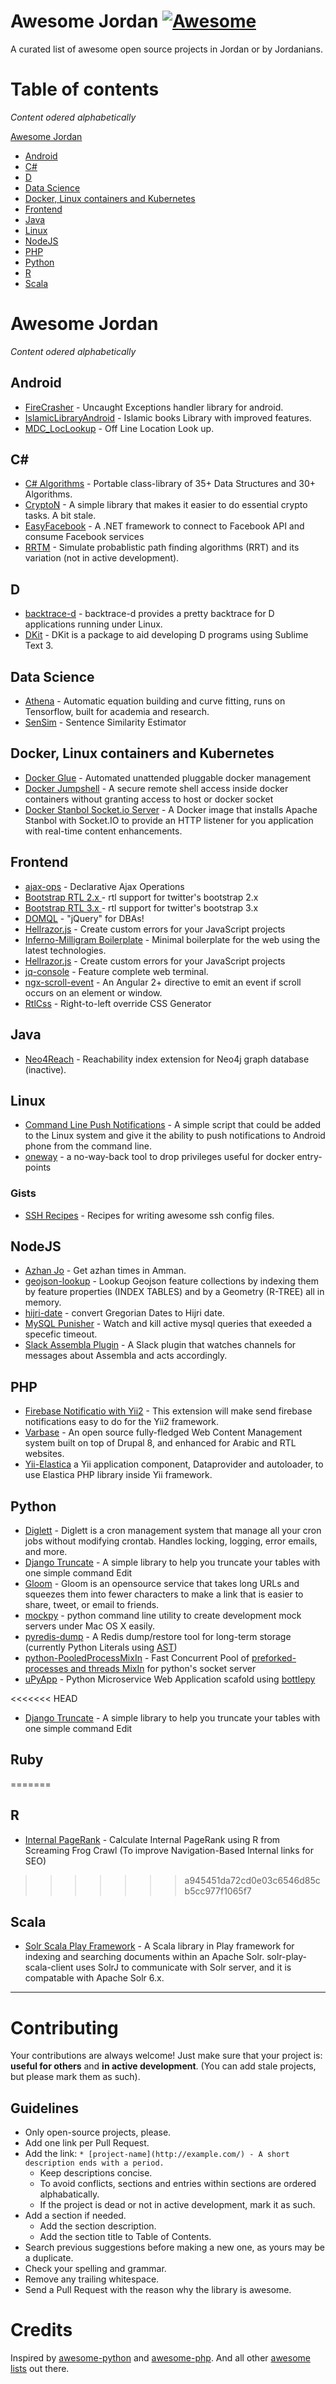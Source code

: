 # Awesome Jordan [![Awesome](https://cdn.rawgit.com/sindresorhus/awesome/d7305f38d29fed78fa85652e3a63e154dd8e8829/media/badge.svg)](https://github.com/jordanopensource/awesome-jordan)

A curated list of awesome open source projects in Jordan or by Jordanians.


# Table of contents

_Content odered alphabetically_

[Awesome Jordan](#awesome-jordan)

- [Android](#android)
- [C#](#c)
- [D](#d)
- [Data Science](#data-science)
- [Docker, Linux containers and Kubernetes](#docker-linux-containers-and-kubernetes)
- [Frontend](#frontend)
- [Java](#java)
- [Linux](#linux)
- [NodeJS](#nodejs)
- [PHP](#php)
- [Python](#python)
- [R](#R)
- [Scala](#scala)

# Awesome Jordan

_Content odered alphabetically_

## Android

* [FireCrasher](https://github.com/osama-raddad/FireCrasher) - Uncaught Exceptions handler library for android.
* [IslamicLibraryAndroid](https://github.com/fekracomputers/IslamicLibraryAndroid) - Islamic books Library with improved features.
* [MDC_LocLookup](https://github.com/NRCMERO/MDC_LocLookup) - Off Line Location Look up.

## C#

  * [C# Algorithms](https://github.com/aalhour/C-Sharp-Algorithms) - Portable class-library of 35+ Data Structures and 30+ Algorithms.
  * [CryptoN](https://github.com/tamimsalem/CryptoN) - A simple library that makes it easier to do essential crypto tasks. A bit stale.
  * [EasyFacebook](https://github.com/Yazan1983/EasyFacebook) - A .NET framework to connect to Facebook API and consume Facebook services
  * [RRTM](https://github.com/BaselAriqat/RRTM) - Simulate probablistic path finding algorithms (RRT) and its variation (not in active development).

## D

  * [backtrace-d](https://github.com/yazd/backtrace-d) - backtrace-d provides a pretty backtrace for D applications running under Linux.
  * [DKit](https://github.com/yazd/DKit) - DKit is a package to aid developing D programs using Sublime Text 3.

## Data Science

* [Athena](https://github.com/arabiaweather/athena) - Automatic equation building and curve fitting, runs on Tensorflow, built for academia and research.
* [SenSim](https://github.com/natsheh/sensim) - Sentence Similarity Estimator


## Docker, Linux containers and Kubernetes
* [Docker Glue](https://github.com/muayyad-alsadi/docker-glue) - Automated unattended pluggable docker management
* [Docker Jumpshell](https://github.com/muayyad-alsadi/docker-jumpshell) - A secure remote shell access inside docker containers without granting access to host or docker socket
* [Docker Stanbol Socket.io Server](https://github.com/Vardot/docker-stanbol-nodejs) - A Docker image that installs Apache Stanbol with Socket.IO to provide an HTTP listener for you application with real-time content enhancements.

## Frontend
* [ajax-ops](https://github.com/muayyad-alsadi/ajax-ops) - Declarative Ajax Operations
* [Bootstrap RTL 2.x ](https://github.com/muayyad-alsadi/bootstrap-rtl/tree/master/2.x) - rtl support for twitter's bootstrap 2.x
* [Bootstrap RTL 3.x ](https://github.com/muayyad-alsadi/bootstrap-rtl/tree/master/3.x) - rtl support for twitter's bootstrap 3.x
* [DOMQL](http://amasad.github.io/DOMQL/) - "jQuery" for DBAs!
* [Hellrazor.js](https://github.com/KhaledElAnsari/Hellrazor.js) - Create custom errors for your JavaScript projects
* [Inferno-Milligram Boilerplate](https://github.com/KhaledElAnsari/inferno-milligram-boilerplate) - Minimal boilerplate for the web using the latest technologies.
* [Hellrazor.js](https://github.com/KhaledElAnsari/Hellrazor.js) - Create custom errors for your JavaScript projects
* [jq-console](https://github.com/replit/jq-console) - Feature complete web terminal.
* [ngx-scroll-event](https://github.com/anasAsh/ngx-scroll-event) - An Angular 2+ directive to emit an event if scroll occurs on an element or window.
* [RtlCss](https://github.com/muayyad-alsadi/RtlCss) - Right-to-left override CSS Generator

## Java
* [Neo4Reach](https://github.com/wael34218/neo4reach) - Reachability index extension for Neo4j graph database (inactive).


## Linux
* [Command Line Push Notifications](https://github.com/OsamaJBR/command-line-push-notification) - A simple script that could be added to the Linux system and give it the ability to push notifications to Android phone from the command line.
* [oneway](https://github.com/muayyad-alsadi/oneway) - a no-way-back tool to drop privileges useful for docker entry-points

### Gists
* [SSH Recipes](https://gist.github.com/mjalajel/beaa91a5f8d04ebb464c2c28da01406a) - Recipes for writing awesome ssh config files.

## NodeJS
* [Azhan Jo](https://github.com/faressoft/azhan-jo) - Get azhan times in Amman.
* [geojson-lookup](https://github.com/nestrom/geojson-lookup) - Lookup Geojson feature collections by indexing them by feature properties (INDEX TABLES) and by a Geometry (R-TREE) all in memory.
* [hijri-date](https://github.com/arabiaweather/hijri-date) - convert Gregorian Dates to Hijri date.
* [MySQL Punisher](https://github.com/faressoft/mysql-punisher) - Watch and kill active mysql queries that exeeded a specefic timeout.
* [Slack Assembla Plugin](https://github.com/Ramzi-Alqrainy/slack-assembla-plugin) - A Slack plugin that watches channels for messages about Assembla and acts accordingly.

## PHP
* [Firebase Notificatio with Yii2](https://github.com/OpenSooq/yii2-firebase-notification) - This extension will make send firebase notifications easy to do for the Yii2 framework.
* [Varbase](https://github.com/Vardot/varbase) - An open source fully-fledged Web Content Management system built on top of Drupal 8, and enhanced for Arabic and RTL websites.
* [Yii-Elastica](https://github.com/anasAsh/Yii-Elastica) a Yii application component, Dataprovider and autoloader, to use Elastica PHP library inside Yii framework.

## Python
* [Diglett](https://github.com/OpenSooq/Diglett) - Diglett is a cron management system that manage all your cron jobs without modifying crontab. Handles locking, logging, error emails, and more.
* [Django Truncate](https://github.com/KhaledElAnsari/django-truncate) - A simple library to help you truncate your tables with one simple command Edit
* [Gloom](https://github.com/OpenSooq/Gloom) -  Gloom is an opensource service that takes long URLs and squeezes them into fewer characters to make a link that is easier to share, tweet, or email to friends.
* [mockpy](https://github.com/nsomar/mockpy) - python command line utility to create development mock servers under Mac OS X easily.
* [pyredis-dump](https://github.com/muayyad-alsadi/pyredis-dump) - A Redis dump/restore tool for long-term storage (currently Python Literals using [AST](https://docs.python.org/2/library/ast.html))
* [python-PooledProcessMixIn](https://github.com/muayyad-alsadi/python-PooledProcessMixIn) - Fast Concurrent Pool of [preforked-processes and threads MixIn](https://stackoverflow.com/questions/11699471/is-there-any-pool-for-threadingmixin-and-forkingmixin-for-socketserver/11781811) for python's socket server
* [uPyApp](https://github.com/muayyad-alsadi/uPyApp) - Python Microservice Web Application scafold using [bottlepy](https://bottlepy.org/)

<<<<<<< HEAD
* [Django Truncate](https://github.com/KhaledElAnsari/django-truncate) - A simple library to help you truncate your tables with one simple command Edit

## Ruby
=======
## R
* [Internal PageRank](https://github.com/Ramzi-Alqrainy/internal-pagrank) - Calculate Internal PageRank using R from Screaming Frog Crawl (To improve Navigation-Based Internal links for SEO)
>>>>>>> a945451da72cd0e03c6546d85cb5cc977f1065f7

## Scala
* [Solr Scala Play Framework](https://github.com/Ramzi-Alqrainy/solr-play-scala-client) - A Scala library in Play framework for indexing and searching documents within an Apache Solr. solr-play-scala-client uses SolrJ to communicate with Solr server, and it is compatable with Apache Solr 6.x.

______________

# Contributing

Your contributions are always welcome! Just make sure that your project is: **useful for others** and **in active development**. (You can add stale projects, but please mark them as such).

## Guidelines

* Only open-source projects, please.
* Add one link per Pull Request.
* Add the link: `* [project-name](http://example.com/) - A short description ends with a period.`
    * Keep descriptions concise.
    * To avoid conflicts, sections and entries within sections are ordered alphabatically.
    * If the project is dead or not in active development, mark it as such.
* Add a section if needed.
    * Add the section description.
    * Add the section title to Table of Contents.
* Search previous suggestions before making a new one, as yours may be a duplicate.
* Check your spelling and grammar.
* Remove any trailing whitespace.
* Send a Pull Request with the reason why the library is awesome.


# Credits
Inspired by [awesome-python](https://github.com/vinta/awesome-python) and [awesome-php](https://github.com/ziadoz/awesome-php). And all other [awesome lists](https://github.com/sindresorhus/awesome-awesome-awesome-awesome) out there.
